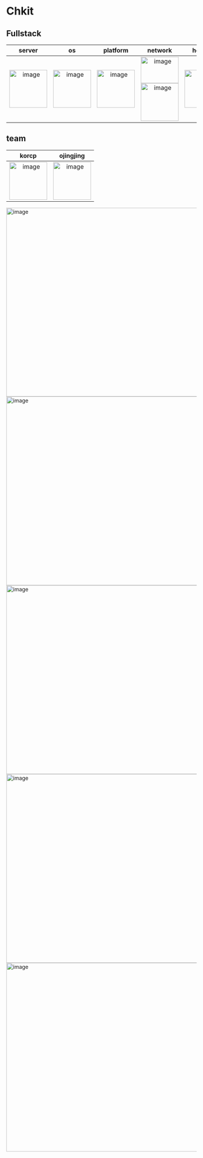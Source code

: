 # Chkit

## Fullstack

|server|os|platform|network|hosting|     
|:---:|:---:|:---:|:---:|:---:|   
|<img width="100" alt="image" height="100" src="https://github.com/ojingjing/Chkit/assets/48702158/f2033317-3175-4353-bac3-c68a36b2e076">|<img width="100" alt="image" height="100" src="https://github.com/ojingjing/Chkit/assets/48702158/f325f202-f5e6-47b0-8d52-6b402b82ac3c">|<img width="100" alt="image" height="100" src="https://github.com/ojingjing/Chkit/assets/48702158/611f354d-844f-4389-b256-ca13c9c663e1">|<img width="100" alt="image" height="70" src="https://github.com/ojingjing/Chkit/assets/48702158/378ed891-a09b-42e2-a67a-39296f0e939e"><img width="100" alt="image" height="100" src="https://github.com/ojingjing/Chkit/assets/48702158/c8e04e8c-7959-41cb-ba38-6491521d1ff6">|<img width="100" alt="image" height="100" src="https://github.com/ojingjing/Chkit/assets/48702158/729863da-bbf8-45c0-9bf5-dc78a6d0a447">|중앙정렬|

## team  
|korcp|ojingjing|
|:---:|:---:|
|<a href="https://github.com/Korcp"><img width="100" height="100" alt="image" src="https://github.com/ojingjing/Chkit/assets/48702158/fcfba6b4-765f-49e7-9b06-bf0893a938f0"></a>|<img width="100" height="100" alt="image" src="https://github.com/ojingjing/Chkit/assets/48702158/4a64860b-d96c-40a8-aea0-abd7f16a0a0e">|


<img width="900" alt="image" height="500" src="https://github.com/ojingjing/Chkit/assets/48702158/4e41d16b-e104-47e8-a2b5-2a7c13e453ae">
<img width="900"  height ="500"alt="image" src="https://github.com/ojingjing/Chkit/assets/48702158/98cfd859-9ca1-4275-b96c-506292c36b4d">

<img width="900" height="500" alt="image" src="https://github.com/ojingjing/Chkit/assets/48702158/6bee6a4b-1229-4795-a9a9-d4dcfe132356">

<img width="900" height="500" alt="image" src="https://github.com/ojingjing/Chkit/assets/48702158/e11e6980-18dc-44f5-89f4-3b1ff1d75b44">


<img width="900" height="500" alt="image" src="https://github.com/ojingjing/Chkit/assets/48702158/89d4bb5f-b28f-49f9-81fa-3374c2758302">
